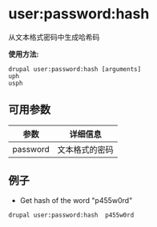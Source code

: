# user:password:hash
从文本格式密码中生成哈希码

**使用方法:**
```
drupal user:password:hash [arguments]
uph
usph
```

## 可用参数
参数 | 详细信息
---------|-------------
password | 文本格式的密码

## 例子
* Get hash of the word "p455w0rd"
```
drupal user:password:hash  p455w0rd
```
